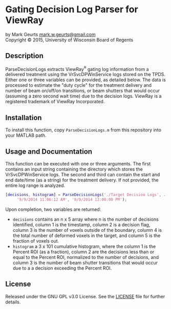 # Gating Decision Log Parser for ViewRay

by Mark Geurts <mark.w.geurts@gmail.com>
<br>Copyright &copy; 2015, University of Wisconsin Board of Regents

## Description

ParseDecisionLogs extracts ViewRay<sup>&reg;</sup> gating log information from a delivered treatment using the VrSvcDPWinService logs stored on the TPDS. Either one or three variables can be provided, as detailed below.  The data is processed to estimate the "duty cycle" for the treatment delivery and number of beam on/off/on transitions, or beam shutters that would occur (assuming a zero second wait time) due to the decision logs. ViewRay is a registered trademark of ViewRay Incorporated.

## Installation

To install this function, copy `ParseDecisionLogs.m` from this repository into your MATLAB path. 

## Usage and Documentation

This function can be executed with one or three arguments. The first contains an input string containing the directory which stores the VrSvcDPWinService logs. The second and third can contain the start and end date/time (as a string) for the treatment delivery. If not provided, the entire log range is analyzed.

```matlab
[decisions, histogram] = ParseDecisionLogs('./Target Decision Logs', ...
     '9/9/2014 11:06:12 AM', '9/9/2014 12:00:00 PM');
```

Upon completion, two variables are returned:

* `decisions` contains an n x 5 array where n is the number of decisions identified, column 1 is the timestamp, column 2 is a decision flag, column 3 is the number of voxels outside of the boundary, column 4 is the total number of deformed voxels in the target, and column 5 is the fraction of voxels out.
* `histogram` a 3 x 101 cumulative histogram, where the column 1 is the Percent ROI (as a fraction), column 2 are the decisions less than or equal to the Percent ROI, normalized to the number of decisions, and column 3 is the number of beam shutter transitions that would occur due to a a decision exceeding the Percent ROI.

## License

Released under the GNU GPL v3.0 License.  See the [LICENSE](LICENSE) file for further details.
